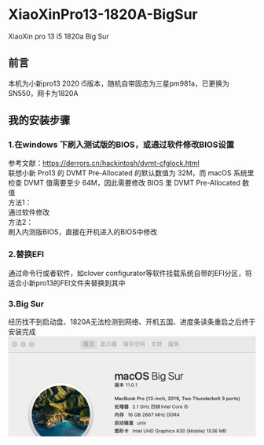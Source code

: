 # XiaoXinPro13-1820A-BigSur
XiaoXin pro 13 i5 1820a Big Sur

## 前言

本机为小新pro13 2020 i5版本，随机自带固态为三星pm981a，已更换为SN550，网卡为1820A
## 我的安装步骤
### 1.在windows 下刷入测试版的BIOS，或通过软件修改BIOS设置
参考文献：https://derrors.cn/hackintosh/dvmt-cfglock.html  
联想小新 Pro13 的 DVMT Pre-Allocated 的默认数值为 32M，而 macOS 系统里检查 DVMT 值需要至少 64M，因此需要修改 BIOS 里 DVMT Pre-Allocated 数值    
方法1：   
通过软件修改   
方法2：  
刷入内测版BIOS，直接在开机进入的BIOS中修改

### 2.替换EFI
通过命令行或者软件，如clover configurator等软件挂载系统自带的EFI分区，将适合小新pro13的FEI文件夹替换到其中

### 3.Big Sur
经历找不到启动盘、1820A无法检测到网络、开机五国、进度条读条重启之后终于安装完成
![](screenshot/bigsur.png) 

